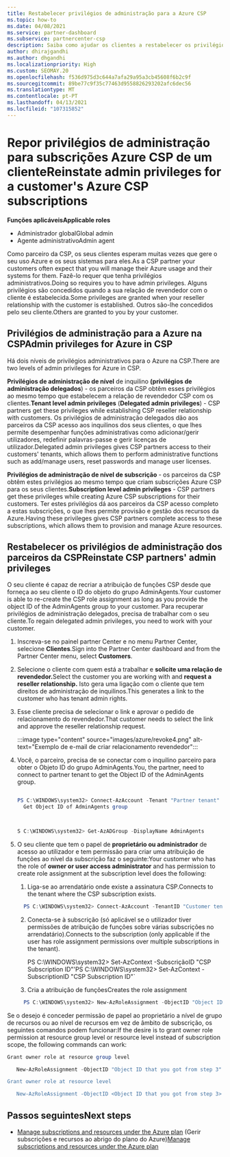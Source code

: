 ```yaml
---
title: Restabelecer privilégios de administração para a Azure CSP
ms.topic: how-to
ms.date: 04/08/2021
ms.service: partner-dashboard
ms.subservice: partnercenter-csp
description: Saiba como ajudar os clientes a restabelecer os privilégios de administração de um parceiro para que o parceiro possa ajudar a gerir as subscrições Azure CSP de um cliente.
author: dhirajgandhi
ms.author: dhgandhi
ms.localizationpriority: High
ms.custom: SEOMAY.20
ms.openlocfilehash: f536d975d3c644a7afa29a95a3cb45608f6b2c9f
ms.sourcegitcommit: 89be77c9f35c77463d9558826293202afc6dec56
ms.translationtype: MT
ms.contentlocale: pt-PT
ms.lasthandoff: 04/13/2021
ms.locfileid: "107315852"
---
```

# <a name="reinstate-admin-privileges-for-a-customers-azure-csp-subscriptions"></a><span data-ttu-id="c6a9e-103">Repor privilégios de administração para subscrições Azure CSP de um cliente</span><span class="sxs-lookup"><span data-stu-id="c6a9e-103">Reinstate admin privileges for a customer's Azure CSP subscriptions</span></span>  

<span data-ttu-id="c6a9e-104">**Funções aplicáveis**</span><span class="sxs-lookup"><span data-stu-id="c6a9e-104">**Applicable roles**</span></span>

- <span data-ttu-id="c6a9e-105">Administrador global</span><span class="sxs-lookup"><span data-stu-id="c6a9e-105">Global admin</span></span>
- <span data-ttu-id="c6a9e-106">Agente administrativo</span><span class="sxs-lookup"><span data-stu-id="c6a9e-106">Admin agent</span></span>

<span data-ttu-id="c6a9e-107">Como parceiro da CSP, os seus clientes esperam muitas vezes que gere o seu uso Azure e os seus sistemas para eles.</span><span class="sxs-lookup"><span data-stu-id="c6a9e-107">As a CSP partner your customers often expect that you will manage their Azure usage and their systems for them.</span></span> <span data-ttu-id="c6a9e-108">Fazê-lo requer que tenha privilégios administrativos.</span><span class="sxs-lookup"><span data-stu-id="c6a9e-108">Doing so requires you to have admin privileges.</span></span> <span data-ttu-id="c6a9e-109">Alguns privilégios são concedidos quando a sua relação de revendedor com o cliente é estabelecida.</span><span class="sxs-lookup"><span data-stu-id="c6a9e-109">Some privileges are granted when your reseller relationship with the customer is established.</span></span> <span data-ttu-id="c6a9e-110">Outros são-lhe concedidos pelo seu cliente.</span><span class="sxs-lookup"><span data-stu-id="c6a9e-110">Others are granted to you by your customer.</span></span>

## <a name="admin-privileges-for-azure-in-csp"></a><span data-ttu-id="c6a9e-111">Privilégios de administração para a Azure na CSP</span><span class="sxs-lookup"><span data-stu-id="c6a9e-111">Admin privileges for Azure in CSP</span></span>

<span data-ttu-id="c6a9e-112">Há dois níveis de privilégios administrativos para o Azure na CSP.</span><span class="sxs-lookup"><span data-stu-id="c6a9e-112">There are two levels of admin privileges for Azure in CSP.</span></span>

<span data-ttu-id="c6a9e-113">**Privilégios de administração de nível** de inquilino **(privilégios de administração delegados**) - os parceiros da CSP obtêm esses privilégios ao mesmo tempo que estabelecem a relação de revendedor CSP com os clientes.</span><span class="sxs-lookup"><span data-stu-id="c6a9e-113">**Tenant level admin privileges** (**Delegated admin privileges**) -  CSP partners get these privileges while establishing CSP reseller relationship with customers.</span></span> <span data-ttu-id="c6a9e-114">Os privilégios de administração delegados dão aos parceiros da CSP acesso aos inquilinos dos seus clientes, o que lhes permite desempenhar funções administrativas como adicionar/gerir utilizadores, redefinir palavras-passe e gerir licenças de utilizador.</span><span class="sxs-lookup"><span data-stu-id="c6a9e-114">Delegated admin privileges gives CSP partners access to their customers' tenants, which allows them to perform administrative functions such as add/manage users, reset passwords and manage user licenses.</span></span>

<span data-ttu-id="c6a9e-115">**Privilégios de administração de nível de subscrição** - os parceiros da CSP obtêm estes privilégios ao mesmo tempo que criam subscrições Azure CSP para os seus clientes.</span><span class="sxs-lookup"><span data-stu-id="c6a9e-115">**Subscription level admin privileges** - CSP partners get these privileges while creating Azure CSP subscriptions for their customers.</span></span> <span data-ttu-id="c6a9e-116">Ter estes privilégios dá aos parceiros da CSP acesso completo a estas subscrições, o que lhes permite provisão e gestão dos recursos da Azure.</span><span class="sxs-lookup"><span data-stu-id="c6a9e-116">Having these privileges gives CSP partners complete access to these subscriptions, which allows them to provision and manage Azure resources.</span></span>

## <a name="reinstate-csp-partners-admin-privileges"></a><span data-ttu-id="c6a9e-117">Restabelecer os privilégios de administração dos parceiros da CSP</span><span class="sxs-lookup"><span data-stu-id="c6a9e-117">Reinstate CSP partners' admin privileges</span></span>

<span data-ttu-id="c6a9e-118">O seu cliente é capaz de recriar a atribuição de funções CSP desde que forneça ao seu cliente o ID do objeto do grupo AdminAgents.</span><span class="sxs-lookup"><span data-stu-id="c6a9e-118">Your customer is able to re-create the CSP role assignment as long as you provide the object ID of the AdminAgents group to your customer.</span></span> <span data-ttu-id="c6a9e-119">Para recuperar privilégios de administração delegados, precisa de trabalhar com o seu cliente.</span><span class="sxs-lookup"><span data-stu-id="c6a9e-119">To regain delegated admin privileges, you need to work with your customer.</span></span>

1. <span data-ttu-id="c6a9e-120">Inscreva-se no painel partner Center e no menu Partner Center, selecione **Clientes**.</span><span class="sxs-lookup"><span data-stu-id="c6a9e-120">Sign into the Partner Center dashboard and from the Partner Center menu, select **Customers**.</span></span>

2. <span data-ttu-id="c6a9e-121">Selecione o cliente com quem está a trabalhar e **solicite uma relação de revendedor.**</span><span class="sxs-lookup"><span data-stu-id="c6a9e-121">Select the customer you are working with and **request a reseller relationship.**</span></span> <span data-ttu-id="c6a9e-122">Isto gera uma ligação com o cliente que tem direitos de administração de inquilinos.</span><span class="sxs-lookup"><span data-stu-id="c6a9e-122">This generates a link to the customer who has tenant admin rights.</span></span>

3. <span data-ttu-id="c6a9e-123">Esse cliente precisa de selecionar o link e aprovar o pedido de relacionamento do revendedor.</span><span class="sxs-lookup"><span data-stu-id="c6a9e-123">That customer needs to select the link and approve the reseller relationship request.</span></span>

   :::image type="content" source="images/azure/revoke4.png" alt-text="Exemplo de e-mail de criar relacionamento revendedor":::

4. <span data-ttu-id="c6a9e-125">Você, o parceiro, precisa de se conectar com o inquilino parceiro para obter o Objeto ID do grupo AdminAgents.</span><span class="sxs-lookup"><span data-stu-id="c6a9e-125">You, the partner, need to connect to partner tenant to get the Object ID of the AdminAgents group.</span></span>

  
    ```powershell

    PS C:\WINDOWS\system32> Connect-AzAccount -Tenant "Partner tenant"
      Get Object ID of AdminAgents group
   
    

   S C:\WINDOWS\system32> Get-AzADGroup -DisplayName AdminAgents
    ```


5. <span data-ttu-id="c6a9e-126">O seu cliente que tem o papel de **proprietário ou administrador** de acesso ao utilizador e tem permissão para criar uma atribuição de funções ao nível da subscrição faz o seguinte:</span><span class="sxs-lookup"><span data-stu-id="c6a9e-126">Your customer who has the role of **owner or user access administrator** and has permission to create role assignment at the subscription level does the following:</span></span>


    1. <span data-ttu-id="c6a9e-127">Liga-se ao arrendatário onde existe a assinatura CSP.</span><span class="sxs-lookup"><span data-stu-id="c6a9e-127">Connects to the tenant where the CSP subscription exists.</span></span>
      ```powershell
        PS C:\WINDOWS\system32> Connect-AzAccount -TenantID "Customer tenant"
      ```

    2. <span data-ttu-id="c6a9e-128">Conecta-se à subscrição (só aplicável se o utilizador tiver permissões de atribuição de funções sobre várias subscrições no arrendatário).</span><span class="sxs-lookup"><span data-stu-id="c6a9e-128">Connects to the subscription (only applicable if the user has role assignment permissions over multiple subscriptions in the tenant).</span></span>
   
         <span data-ttu-id="c6a9e-129">PS C:\WINDOWS\system32> Set-AzContext -SubscriçãoID "CSP Subscription ID"'</span><span class="sxs-lookup"><span data-stu-id="c6a9e-129">PS C:\WINDOWS\system32> Set-AzContext -SubscriptionID "CSP Subscription ID"\`</span></span>


    3. <span data-ttu-id="c6a9e-130">Cria a atribuição de funções</span><span class="sxs-lookup"><span data-stu-id="c6a9e-130">Creates the role assignment</span></span>
    
    ```powershell
      PS C:\WINDOWS\system32> New-AzRoleAssignment -ObjectID "Object ID of the Admin Agents group- needs to be provided by partner" -RoleDefinitionName "Owner" -Scope "/subscriptions/CSP subscription ID"
    ```


<span data-ttu-id="c6a9e-131">Se o desejo é conceder permissão de papel ao proprietário a nível de grupo de recursos ou ao nível de recursos em vez de âmbito de subscrição, os seguintes comandos podem funcionar:</span><span class="sxs-lookup"><span data-stu-id="c6a9e-131">If the desire is to grant owner role permission at resource group level or resource level instead of subscription scope, the following commands can work:</span></span>


```powershell
Grant owner role at resource group level

   New-AzRoleAssignment -ObjectID "Object ID that you got from step 3" -RoleDefinitionName Owner -Scope "/subscriptions/"SubscriptionID of CSP subscription"/resourceGroups/"Resource group name"

Grant owner role at resource level

   New-AzRoleAssignment -ObjectID <Object ID that you got from step 3> -RoleDefinitionName Owner -Scope "Resource URI"
```


## <a name="next-steps"></a><span data-ttu-id="c6a9e-132">Passos seguintes</span><span class="sxs-lookup"><span data-stu-id="c6a9e-132">Next steps</span></span>

- <span data-ttu-id="c6a9e-133">[Manage subscriptions and resources under the Azure plan](azure-plan-manage.md) (Gerir subscrições e recursos ao abrigo do plano do Azure)</span><span class="sxs-lookup"><span data-stu-id="c6a9e-133">[Manage subscriptions and resources under the Azure plan](azure-plan-manage.md)</span></span>
